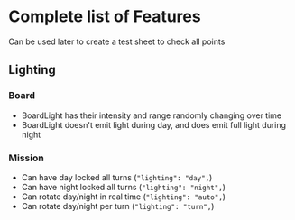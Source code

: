# Complete list of Features

Can be used later to create a test sheet to check all points

## Lighting

### Board

- BoardLight has their intensity and range randomly changing over time
- BoardLight doesn't emit light during day, and does emit full light during night

### Mission

- Can have day locked all turns (`"lighting": "day",`)
- Can have night locked all turns (`"lighting": "night",`)
- Can rotate day/night in real time (`"lighting": "auto",`)
- Can rotate day/night per turn (`"lighting": "turn",`)